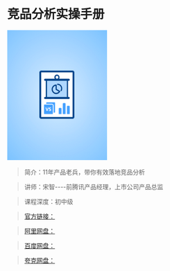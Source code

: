 # 竞品分析实操手册

![img](../../assets/CioPOWGM3duAFuHAAABDSy7h2zg800.png)

> 简介：11年产品老兵，带你有效落地竞品分析

> 讲师：宋智----前腾讯产品经理，上市公司产品总监

> 课程深度：初中级

> [官方链接：]()

> [阿里网盘：]()

> [百度网盘：]()

> [夸克网盘：]()
